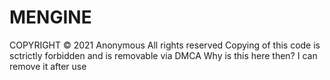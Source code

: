 # MENGINE
COPYRIGHT © 2021 Anonymous All rights reserved
Copying of this code is sctrictly forbidden and is removable via DMCA
Why is this here then?
I can remove it after use
